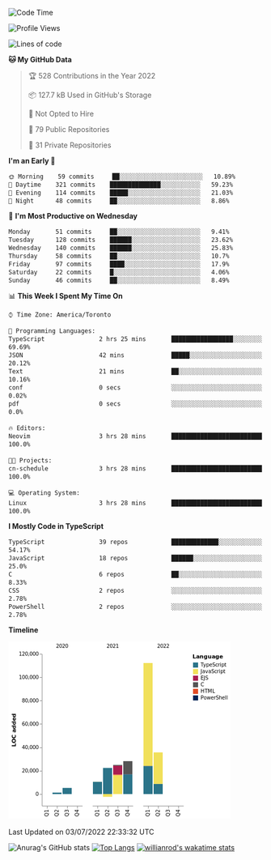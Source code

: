 <!--START_SECTION:waka-->
![Code Time](http://img.shields.io/badge/Code%20Time-241%20hrs%2046%20mins-blue)

![Profile Views](http://img.shields.io/badge/Profile%20Views-1-blue)

![Lines of code](https://img.shields.io/badge/From%20Hello%20World%20I%27ve%20Written-238%20Thousand%20lines%20of%20code-blue)

**🐱 My GitHub Data** 

> 🏆 528 Contributions in the Year 2022
 > 
> 📦 127.7 kB Used in GitHub's Storage 
 > 
> 🚫 Not Opted to Hire
 > 
> 📜 79 Public Repositories 
 > 
> 🔑 31 Private Repositories  
 > 
**I'm an Early 🐤** 

```text
🌞 Morning    59 commits     ██░░░░░░░░░░░░░░░░░░░░░░░   10.89% 
🌆 Daytime    321 commits    ██████████████░░░░░░░░░░░   59.23% 
🌃 Evening    114 commits    █████░░░░░░░░░░░░░░░░░░░░   21.03% 
🌙 Night      48 commits     ██░░░░░░░░░░░░░░░░░░░░░░░   8.86%

```
📅 **I'm Most Productive on Wednesday** 

```text
Monday       51 commits     ██░░░░░░░░░░░░░░░░░░░░░░░   9.41% 
Tuesday      128 commits    ██████░░░░░░░░░░░░░░░░░░░   23.62% 
Wednesday    140 commits    ██████░░░░░░░░░░░░░░░░░░░   25.83% 
Thursday     58 commits     ██░░░░░░░░░░░░░░░░░░░░░░░   10.7% 
Friday       97 commits     ████░░░░░░░░░░░░░░░░░░░░░   17.9% 
Saturday     22 commits     █░░░░░░░░░░░░░░░░░░░░░░░░   4.06% 
Sunday       46 commits     ██░░░░░░░░░░░░░░░░░░░░░░░   8.49%

```


📊 **This Week I Spent My Time On** 

```text
⌚︎ Time Zone: America/Toronto

💬 Programming Languages: 
TypeScript               2 hrs 25 mins       █████████████████░░░░░░░░   69.69% 
JSON                     42 mins             █████░░░░░░░░░░░░░░░░░░░░   20.12% 
Text                     21 mins             ██░░░░░░░░░░░░░░░░░░░░░░░   10.16% 
conf                     0 secs              ░░░░░░░░░░░░░░░░░░░░░░░░░   0.02% 
pdf                      0 secs              ░░░░░░░░░░░░░░░░░░░░░░░░░   0.0%

🔥 Editors: 
Neovim                   3 hrs 28 mins       █████████████████████████   100.0%

🐱‍💻 Projects: 
cn-schedule              3 hrs 28 mins       █████████████████████████   100.0%

💻 Operating System: 
Linux                    3 hrs 28 mins       █████████████████████████   100.0%

```

**I Mostly Code in TypeScript** 

```text
TypeScript               39 repos            █████████████░░░░░░░░░░░░   54.17% 
JavaScript               18 repos            ██████░░░░░░░░░░░░░░░░░░░   25.0% 
C                        6 repos             ██░░░░░░░░░░░░░░░░░░░░░░░   8.33% 
CSS                      2 repos             ░░░░░░░░░░░░░░░░░░░░░░░░░   2.78% 
PowerShell               2 repos             ░░░░░░░░░░░░░░░░░░░░░░░░░   2.78%

```


**Timeline**

![Chart not found](https://raw.githubusercontent.com/wise-introvert/wise-introvert/master/charts/bar_graph.png) 


 Last Updated on 03/07/2022 22:33:32 UTC
<!--END_SECTION:waka-->

![Anurag's GitHub stats](https://github-readme-stats.vercel.app/api?username=wise-introvert&count_private=true&show_icons=true)
[![Top Langs](https://github-readme-stats.vercel.app/api/top-langs/?username=wise-introvert&langs_count=10)](https://github.com/anuraghazra/github-readme-stats)
[![willianrod's wakatime stats](https://github-readme-stats.vercel.app/api/wakatime?username=wiseintrovert)](https://github.com/anuraghazra/github-readme-stats)
